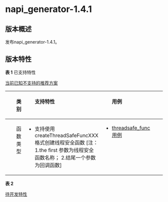 # napi_generator-1.4.1

## 版本概述<a name="section249611124916"></a>

发布napi_generator-1.4.1。

## 版本特性<a name="section249611124917"></a>
**表 1**  已支持特性

[当前已知不支持的推荐方案](https://gitee.com/openharmony/napi_generator/blob/master/src/cli/dts2cpp/docs/guide/SOLUTION.md)

<a name="table143385853321"></a>

<table><thead align="left"><tr id="row53375863312"><th class="cellrowborder" valign="top" width="18%" id="mcps1.2.3.1.1"><p id="p20331858193317"><a name="p20331858193317"></a><a name="p20331858193317"></a><ul>类别</ul></p>
</th>
<th class="cellrowborder" valign="top" width="50%" id="mcps1.2.3.1.2"><p id="p1133115820331"><a name="p1133115820331"></a><a name="p1133115820331"></a><ul>支持特性</ul></p>
</th>
<th class="cellrowborder" valign="top" width="20%" id="mcps1.2.3.1.3"><p id="p1133115820331"><a name="p1133115820333"></a><a name="p1133115820333"></a><ul>用例</ul></p>
</th>
<th class="cellrowborder" valign="top" width="12%" id="mcps1.2.3.1.4"><p id="p1133115820332"><a name="p1133115820332"></a><a name="p1133115820332"></a><ul>版本号</ul></p>
</th>
</tr>
</thead>
<tbody>
<tr id="row334175803317"><td class="cellrowborder" valign="top" width="18%" headers="mcps1.2.3.1.1 "><p id="p382391145710"><a name="p382391145710"></a><a name="p382391145710"></a><ul>函数类型</ul></p>
</td>
<td class="cellrowborder" valign="top" width="50%" headers="mcps1.2.3.1.2 "><a name="ul334485413318"></a><a name="ul334485413318"></a><ul id="ul334485413318"><li>支持使用createThreadSafeFuncXXX格式创建线程安全函数 [注：1.the first 参数为线程安全函数名称； 2.结尾一个参数为回调函数]</li></ul>
</td>
<td class="cellrowborder" valign="top" width="20%" headers="mcps1.2.3.1.3 ">
<ul id="ult940244418001">
<li><a href="https://gitee.com/openharmony/napi_generator/tree/master/test/storytest/test_threadsafe_func">threadsafe_func用例</a>
</li>
</ul>
</td>
<td class="cellrowborder" valign="top" width="12%" headers="mcps1.2.3.1.4 "><p id="p2142111345716"><a name="p2142111345716"></a><a name="p2142111345716"></a><ul>V1.4.1</ul></p>
</td>
</tr>
</tbody>
</table>





**表 2** 

[待开发特性](https://gitee.com/openharmony/napi_generator/blob/master/src/cli/dts2cpp/docs/requirement/ROADMAP_ZH.md)



